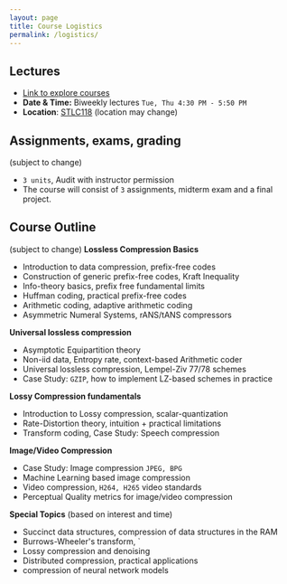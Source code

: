 ```yaml
---
layout: page
title: Course Logistics
permalink: /logistics/
---
```


## Lectures
- [Link to explore courses](https://explorecourses.stanford.edu/search?view=catalog&filter-coursestatus-Active=on&page=0&catalog=&academicYear=&q=EE274&collapse=)
- **Date & Time:** Biweekly lectures `Tue, Thu 4:30 PM - 5:50 PM`
- **Location**: [STLC118](http://campus-map.stanford.edu/?srch=STLC+118) (location may change)

## Assignments, exams, grading
(subject to change)
- `3 units`,  Audit with instructor permission
- The course will consist of `3` assignments, midterm exam and a final project. 

## Course Outline
(subject to change)
**Lossless Compression Basics**
- Introduction to data compression, prefix-free codes
- Construction of generic prefix-free codes, Kraft Inequality
- Info-theory basics, prefix free fundamental limits
- Huffman coding, practical prefix-free codes
- Arithmetic coding, adaptive arithmetic coding
- Asymmetric Numeral Systems, rANS/tANS compressors

**Universal lossless compression**
- Asymptotic Equipartition theory
- Non-iid data, Entropy rate, context-based Arithmetic coder
- Universal lossless compression, Lempel-Ziv 77/78 schemes
- Case Study: `GZIP`, how to implement LZ-based schemes in practice

**Lossy Compression fundamentals**
- Introduction to Lossy compression, scalar-quantization
- Rate-Distortion theory, intuition + practical limitations
- Transform coding, Case Study: Speech compression

**Image/Video Compression**
- Case Study: Image compression `JPEG, BPG`
- Machine Learning based image compression
- Video compression, `H264, H265` video standards
- Perceptual Quality metrics for image/video compression

**Special Topics**
(based on interest and time) 
- Succinct data structures, compression of data structures in the RAM
- Burrows-Wheeler's transform, `
- Lossy compression and denoising
- Distributed compression, practical applications
- compression of neural network models







